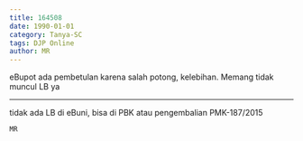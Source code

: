 ```yaml
---
title: 164508
date: 1990-01-01
category: Tanya-SC
tags: DJP Online
author: MR
---
```


eBupot ada pembetulan karena salah potong, kelebihan. Memang tidak muncul LB ya

---

tidak ada LB di eBuni, bisa di PBK atau pengembalian PMK-187/2015

`MR`
